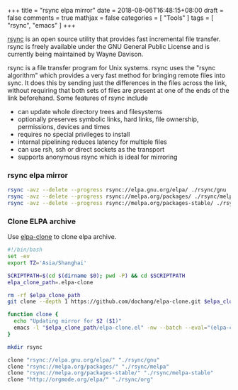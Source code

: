 +++
title = "rsync elpa mirror"
date = 2018-08-06T16:48:15+08:00
draft = false
comments = true
mathjax = false
categories = [ "Tools" ]
tags = [ "rsync", "emacs" ]
+++

[rsync](https://rsync.samba.org/) is an open source utility that provides fast incremental file transfer. rsync is freely available under the GNU General Public License and is currently being maintained by Wayne Davison.

rsync is a file transfer program for Unix systems. rsync uses the "rsync algorithm" which provides a very fast method for bringing remote files into sync. It does this by sending just the differences in the files across the link, without requiring that both sets of files are present at one of the ends of the link beforehand.
Some features of rsync include

* can update whole directory trees and filesystems
* optionally preserves symbolic links, hard links, file ownership, permissions, devices and times
* requires no special privileges to install
* internal pipelining reduces latency for multiple files
* can use rsh, ssh or direct sockets as the transport
* supports anonymous rsync which is ideal for mirroring

<!--more-->

### rsync elpa mirror

```sh
rsync -avz --delete --progress rsync://elpa.gnu.org/elpa/ ./rsync/gnu
rsync -avz --delete --progress rsync://melpa.org/packages/ ./rsync/melpa
rsync -avz --delete --progress rsync://melpa.org/packages-stable/ ./rsync/melpa-stable
```

### Clone ELPA archive

Use [elpa-clone](https://github.com/dochang/elpa-clone) to clone elpa archive.

```sh
#!/bin/bash
set -ev
export TZ='Asia/Shanghai'

SCRIPTPATH=$(cd $(dirname $0); pwd -P) && cd $SCRIPTPATH
elpa_clone_path=.elpa-clone

rm -rf $elpa_clone_path
git clone --depth 1 https://github.com/dochang/elpa-clone.git $elpa_clone_path

function clone {
  echo "Updating mirror for $2 ($1)"
  emacs -l "$elpa_clone_path/elpa-clone.el" -nw --batch --eval="(elpa-clone \"$1\" \"$SCRIPTPATH/$2\")"
}

mkdir rsync

clone "rsync://elpa.gnu.org/elpa/" "./rsync/gnu"
clone "rsync://melpa.org/packages/" "./rsync/melpa"
clone "rsync://melpa.org/packages-stable/" "./rsync/melpa-stable"
clone "http://orgmode.org/elpa/" "./rsync/org"
```

